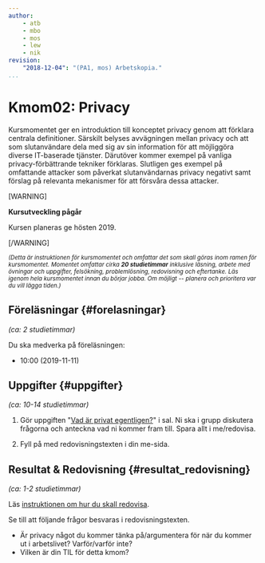 ```yaml
---
author:
    - atb
    - mbo
    - mos
    - lew
    - nik
revision:
    "2018-12-04": "(PA1, mos) Arbetskopia."
...
```

Kmom02: Privacy
==================================

Kursmomentet ger en introduktion till konceptet privacy genom att förklara centrala definitioner. Särskilt belyses avvägningen mellan privacy och att som slutanvändare dela med sig av sin information för att möjliggöra diverse IT-baserade tjänster. Därutöver kommer exempel på vanliga privacy-förbättrande tekniker förklaras. Slutligen ges exempel på omfattande attacker som påverkat slutanvändarnas privacy negativt samt förslag på relevanta mekanismer för att försvåra dessa attacker.

[WARNING]

**Kursutveckling pågår**

Kursen planeras ge hösten 2019.

[/WARNING]



<!--more-->

<small><i>(Detta är instruktionen för kursmomentet och omfattar det som skall göras inom ramen för kursmomentet. Momentet omfattar cirka **20 studietimmar** inklusive läsning, arbete med övningar och uppgifter, felsökning, problemlösning, redovisning och eftertanke. Läs igenom hela kursmomentet innan du börjar jobba. Om möjligt -- planera och prioritera var du vill lägga tiden.)</i></small>



Föreläsningar  {#forelasningar}
---------------------------------

*(ca: 2 studietimmar)*

Du ska medverka på föreläsningen:

* 10:00 (2019-11-11)



<!-- Läs &amp; Studera  {#lasanvisningar}
---------------------------------

*(ca: 8-10 studietimmar)*

Föreläsningar:
- Introduktion till privacy samt exempel på skyddstekniker

Läsanvisningar, video? -->



Uppgifter  {#uppgifter}
-------------------------------------------

*(ca: 10-14 studietimmar)*

1. Gör uppgiften "[Vad är privat egentligen?](uppgift/diskussion-vad-ar-privat-egentligen)" i sal. Ni ska i grupp diskutera frågorna och anteckna vad ni kommer fram till. Spara allt i me/redovisa.

1. Fyll på med redovisningstexten i din me-sida.

<!--
### Övningar {#ovningar}

Finns det övningar som studenten gör för att förbereda sig inför uppgifterna?



### Uppgifter {#uppgifter}

1. Gör uppgiften "[Vad är privat egentligen?](uppgift/diskussion-vad-ar-privat-egentligen)". Ni ska i grupp diskutera frågorna och anteckna vad ni kommer fram till. Spara allt i me/redovisa. -->


Resultat & Redovisning  {#resultat_redovisning}
-----------------------------------------------

*(ca: 1-2 studietimmar)*

Läs [instruktionen om hur du skall redovisa](./../redovisa).

Se till att följande frågor besvaras i redovisningstexten.

* Är privacy något du kommer tänka på/argumentera för när du kommer ut i arbetslivet? Varför/varför inte?
* Vilken är din TIL för detta kmom?
